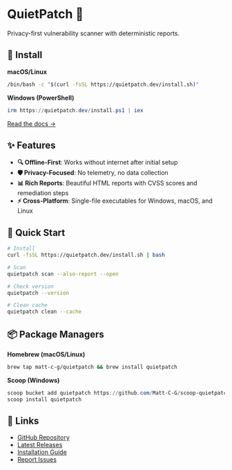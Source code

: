 # QuietPatch 🔐

Privacy-first vulnerability scanner with deterministic reports.

## 🚀 Install

**macOS/Linux**
```bash
/bin/bash -c "$(curl -fsSL https://quietpatch.dev/install.sh)"
```

**Windows (PowerShell)**
```powershell
irm https://quietpatch.dev/install.ps1 | iex
```

[Read the docs →](https://github.com/Matt-C-G/QuietPatch)

## ✨ Features

- **🔍 Offline-First**: Works without internet after initial setup
- **🛡️ Privacy-Focused**: No telemetry, no data collection
- **📊 Rich Reports**: Beautiful HTML reports with CVSS scores and remediation steps
- **⚡ Cross-Platform**: Single-file executables for Windows, macOS, and Linux

## 🎯 Quick Start

```bash
# Install
curl -fsSL https://quietpatch.dev/install.sh | bash

# Scan
quietpatch scan --also-report --open

# Check version
quietpatch --version

# Clean cache
quietpatch clean --cache
```

## 📦 Package Managers

**Homebrew (macOS/Linux)**
```bash
brew tap matt-c-g/quietpatch && brew install quietpatch
```

**Scoop (Windows)**
```powershell
scoop bucket add quietpatch https://github.com/Matt-C-G/scoop-quietpatch
scoop install quietpatch
```

## 🔗 Links

- [GitHub Repository](https://github.com/Matt-C-G/QuietPatch)
- [Latest Releases](https://github.com/Matt-C-G/QuietPatch/releases)
- [Installation Guide](https://github.com/Matt-C-G/QuietPatch/blob/main/INSTALL.md)
- [Report Issues](https://github.com/Matt-C-G/QuietPatch/issues)
